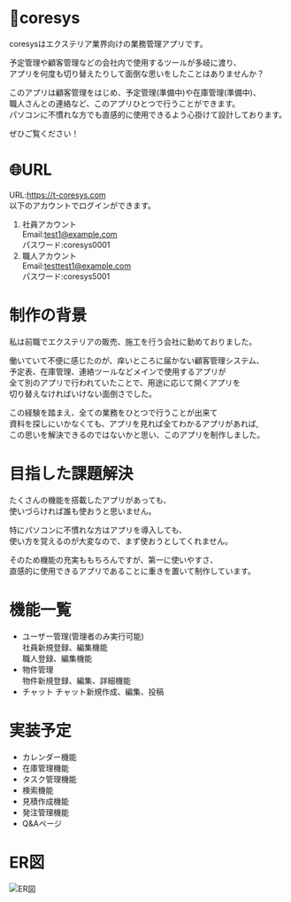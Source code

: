 # 📝coresys
coresysはエクステリア業界向けの業務管理アプリです。  
  
予定管理や顧客管理などの会社内で使用するツールが多岐に渡り、  
アプリを何度も切り替えたりして面倒な思いをしたことはありませんか？  
  
このアプリは顧客管理をはじめ、予定管理(準備中)や在庫管理(準備中)、  
職人さんとの連絡など、このアプリひとつで行うことができます。  
パソコンに不慣れな方でも直感的に使用できるよう心掛けて設計しております。  
  
ぜひご覧ください！

# 🌐URL
URL:https://t-coresys.com  
以下のアカウントでログインができます。
1. 社員アカウント  
 Email:test1@example.com  
 パスワード:coresys0001
2. 職人アカウント  
 Email:testtest1@example.com  
 パスワード:coresys5001

# 制作の背景
私は前職でエクステリアの販売、施工を行う会社に勤めておりました。  
  
働いていて不便に感じたのが、痒いところに届かない顧客管理システム、  
予定表、在庫管理、連絡ツールなどメインで使用するアプリが  
全て別のアプリで行われていたことで、用途に応じて開くアプリを  
切り替えなければいけない面倒さでした。  
  
この経験を踏まえ、全ての業務をひとつで行うことが出来て  
資料を探しにいかなくても、アプリを見れば全てわかるアプリがあれば,  
この思いを解決できるのではないかと思い、このアプリを制作しました。

# 目指した課題解決
たくさんの機能を搭載したアプリがあっても、  
使いづらければ誰も使おうと思いません。  
  
特にパソコンに不慣れな方はアプリを導入しても、  
使い方を覚えるのが大変なので、まず使おうとしてくれません。
  
そのため機能の充実ももちろんですが、第一に使いやすさ、  
直感的に使用できるアプリであることに重きを置いて制作しています。

# 機能一覧
- ユーザー管理(管理者のみ実行可能)  
社員新規登録、編集機能  
職人登録、編集機能  
- 物件管理  
物件新規登録、編集、詳細機能
- チャット
チャット新規作成、編集、投稿

# 実装予定
- カレンダー機能
- 在庫管理機能
- タスク管理機能
- 検索機能
- 見積作成機能
- 発注管理機能
- Q&Aページ

# ER図
![ER図](images/ER.png "ER")